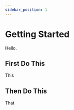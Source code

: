 ```yaml
---
sidebar_position: 1
---
```


# Getting Started

Hello.

## First Do This

This

## Then Do This

That
